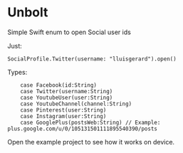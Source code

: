 # Unbolt
Simple Swift enum to open Social user ids

Just:
```
SocialProfile.Twitter(username: "lluisgerard").open()
```

Types:
```
    case Facebook(id:String)
    case Twitter(username:String)
    case YoutubeUser(user:String)
    case YoutubeChannel(channel:String)
    case Pinterest(user:String)
    case Instagram(user:String)
    case GooglePlus(postsWeb:String) // Example: plus.google.com/u/0/105131501111895540390/posts
```

Open the example project to see how it works on device.